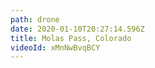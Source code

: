 ```yaml
---
path: drone
date: 2020-01-10T20:27:14.596Z
title: Molas Pass, Colorado
videoId: xMnNwBvqBCY
---
```

